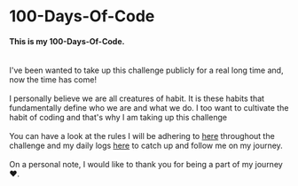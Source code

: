 # 100-Days-Of-Code
#### This is my 100-Days-Of-Code. 
<br>
I've been wanted to take up this challenge publicly for a real long time and, now the time has come!
<br>
<br>
I personally believe we are all creatures of habit. It is these habits that fundamentally define who we are and what we do. I too want to cultivate the habit of coding and that's why I am taking up this challenge
<br>
<br>
You can have a look at the rules I will be adhering to <a href="https://github.com/annamalaiprabu/100-Days-Of-Code/blob/main/rules.md">here</a> throughout the challenge and my daily logs <a href="https://github.com/annamalaiprabu/100-Days-Of-Code/blob/main/dailylog.md">here</a> to catch up and follow me on my journey.
<br>
<br>
On a personal note, I would like to thank you for being a part of my journey ❤️.
